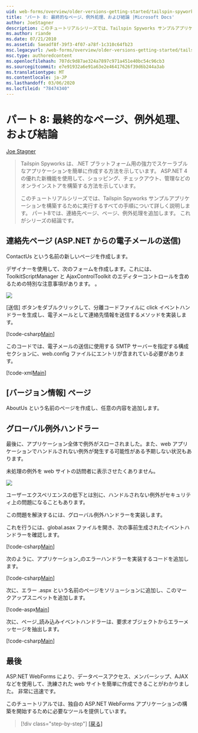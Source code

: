 ```yaml
---
uid: web-forms/overview/older-versions-getting-started/tailspin-spyworks/tailspin-spyworks-part-8
title: 'パート 8: 最終的なページ、例外処理、および結論 |Microsoft Docs'
author: JoeStagner
description: このチュートリアルシリーズでは、Tailspin Spyworks サンプルアプリケーションを構築するために実行するすべての手順について詳しく説明します。 パート8は、連絡先ページ、ページ、および例外を追加します。
ms.author: riande
ms.date: 07/21/2010
ms.assetid: 5aeadf8f-39f3-4f07-a78f-1c310c64fb23
msc.legacyurl: /web-forms/overview/older-versions-getting-started/tailspin-spyworks/tailspin-spyworks-part-8
msc.type: authoredcontent
ms.openlocfilehash: 707dc9d87ae324a7897c971a451e40bc54c96cb3
ms.sourcegitcommit: e7e91932a6e91a63e2e46417626f39d6b244a3ab
ms.translationtype: MT
ms.contentlocale: ja-JP
ms.lasthandoff: 03/06/2020
ms.locfileid: "78474340"
---
```

# <a name="part-8-final-pages-exception-handling-and-conclusion"></a>パート 8: 最終的なページ、例外処理、および結論

[Joe Stagner](https://github.com/JoeStagner)

> Tailspin Spyworks は、.NET プラットフォーム用の強力でスケーラブルなアプリケーションを簡単に作成する方法を示しています。 ASP.NET 4 の優れた新機能を使用して、ショッピング、チェックアウト、管理などのオンラインストアを構築する方法を示しています。
> 
> このチュートリアルシリーズでは、Tailspin Spyworks サンプルアプリケーションを構築するために実行するすべての手順について詳しく説明します。 パート8では、連絡先ページ、ページ、例外処理を追加します。 これがシリーズの結論です。

## <a id="_Toc260221680"></a>連絡先ページ (ASP.NET からの電子メールの送信)

ContactUs という名前の新しいページを作成します。

デザイナーを使用して、次のフォームを作成します。これには、ToolkitScriptManager と AjaxControlToolkit のエディターコントロールを含めるための特別な注意事項があります。 。

![](tailspin-spyworks-part-8/_static/image1.jpg)

[送信] ボタンをダブルクリックして、分離コードファイルに click イベントハンドラーを生成し、電子メールとして連絡先情報を送信するメソッドを実装します。

[!code-csharp[Main](tailspin-spyworks-part-8/samples/sample1.cs)]

このコードでは、電子メールの送信に使用する SMTP サーバーを指定する構成セクションに、web.config ファイルにエントリが含まれている必要があります。

[!code-xml[Main](tailspin-spyworks-part-8/samples/sample2.xml)]

## <a id="_Toc260221681"></a>[バージョン情報] ページ

AboutUs という名前のページを作成し、任意の内容を追加します。

## <a id="_Toc260221682"></a>グローバル例外ハンドラー

最後に、アプリケーション全体で例外がスローされました。また、web アプリケーションでハンドルされない例外が発生する可能性がある予期しない状況もあります。

未処理の例外を web サイトの訪問者に表示させたくありません。

![](tailspin-spyworks-part-8/_static/image2.jpg)

ユーザーエクスペリエンスの低下とは別に、ハンドルされない例外がセキュリティ上の問題になることもあります。

この問題を解決するには、グローバル例外ハンドラーを実装します。

これを行うには、global.asax ファイルを開き、次の事前生成されたイベントハンドラーを確認します。

[!code-csharp[Main](tailspin-spyworks-part-8/samples/sample3.cs)]

次のように、アプリケーション\_のエラーハンドラーを実装するコードを追加します。

[!code-csharp[Main](tailspin-spyworks-part-8/samples/sample4.cs)]

次に、エラー .aspx という名前のページをソリューションに追加し、このマークアップスニペットを追加します。

[!code-aspx[Main](tailspin-spyworks-part-8/samples/sample5.aspx)]

次に、ページ\_読み込みイベントハンドラーは、要求オブジェクトからエラーメッセージを抽出します。

[!code-csharp[Main](tailspin-spyworks-part-8/samples/sample6.cs)]

## <a id="_Toc260221683"></a>最後

ASP.NET WebForms により、データベースアクセス、メンバーシップ、AJAX などを使用して、洗練された web サイトを簡単に作成できることがわかりました。 非常に迅速です。

このチュートリアルでは、独自の ASP.NET WebForms アプリケーションの構築を開始するために必要なツールを提供しています。

> [!div class="step-by-step"]
> [[戻る]](tailspin-spyworks-part-7.md)
